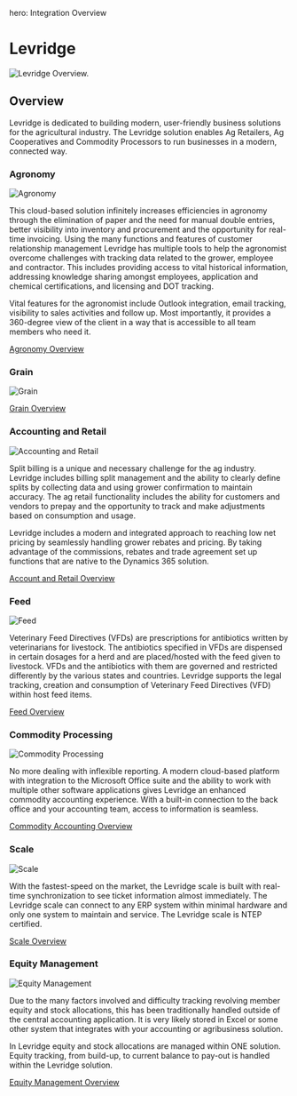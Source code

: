 ﻿hero: Integration Overview

# Levridge

![Levridge Overview.](.\assets\images\levridge.PNG)

## Overview
Levridge is dedicated to building modern, user-friendly business solutions for the agricultural industry. The Levridge solution enables Ag Retailers, Ag Cooperatives and Commodity Processors to run businesses in a modern, connected way.

### Agronomy
![Agronomy](./assets/images/LevridgeHomePage/Agronomy.PNG) 

This cloud-based solution infinitely increases efficiencies in agronomy through the elimination of paper and the need for manual double entries, better visibility into inventory and procurement and the opportunity for real-time invoicing. Using the many functions and features of customer relationship management Levridge has multiple tools to help the agronomist overcome challenges with tracking data related to the grower, employee and contractor. This includes providing access to vital historical information, addressing knowledge sharing amongst employees, application and chemical certifications, and licensing and DOT tracking.

Vital features for the agronomist include Outlook integration, email tracking, visibility to sales activities and follow up. Most importantly, it provides a 360-degree view of the client in a way that is accessible to all team members who need it.

[Agronomy Overview](Agronomy.md)

### Grain
![Grain](./assets/images/LevridgeHomePage/grain.PNG) 

[Grain Overview](Grain.md)

### Accounting and Retail
![Accounting and Retail](./assets/images/LevridgeHomePage/accounting.PNG) 

Split billing is a unique and necessary challenge for the ag industry. Levridge includes billing split management and the ability to clearly define splits by collecting data and using grower confirmation to maintain accuracy. The ag retail functionality includes the ability for customers and vendors to prepay and the opportunity to track and make adjustments based on consumption and usage.

Levridge includes a modern and integrated approach to reaching low net pricing by seamlessly handling grower rebates and pricing. By taking advantage of the commissions, rebates and trade agreement set up functions that are native to the Dynamics 365 solution.

[Account and Retail Overview](AgronomySales.md)

### Feed
![Feed](./assets/images/LevridgeHomePage/feed.PNG) 

Veterinary Feed Directives (VFDs) are prescriptions for antibiotics written by veterinarians for livestock. The antibiotics specified in VFDs are dispensed in certain dosages for a herd and are placed/hosted with the feed given to livestock. VFDs and the antibiotics with them are governed and restricted differently by the various states and countries. Levridge supports the legal tracking, creation and consumption of Veterinary Feed Directives (VFD) within host feed items.

[Feed Overview](Feed.md)

### Commodity Processing
![Commodity Processing](./assets/images/LevridgeHomePage/commodity.PNG) 

No more dealing with inflexible reporting. A modern cloud-based platform with integration to the Microsoft Office suite and the ability to work with multiple other software applications gives Levridge an enhanced commodity accounting experience. With a built-in connection to the back office and your accounting team, access to information is seamless. 

[Commodity Accounting Overview](Commodities.md)

### Scale
![Scale](./assets/images/LevridgeHomePage/scale.PNG) 

With the fastest-speed on the market, the Levridge scale is built with real-time synchronization to see ticket information almost immediately. The Levridge scale can connect to any ERP system within minimal hardware and only one system to maintain and service. The Levridge scale is NTEP certified.

[Scale Overview](Scale-Overview.md)


### Equity Management
![Equity Management](./assets/images/LevridgeHomePage/equity.PNG) 

Due to the many factors involved and difficulty tracking revolving member equity and stock allocations, this has been traditionally handled outside of the central accounting application. It is very likely stored in Excel or some other system that integrates with your accounting or agribusiness solution.

In Levridge equity and stock allocations are managed within ONE solution. Equity tracking, from build-up, to current balance to pay-out is handled within the Levridge solution.

[Equity Management Overview](equity-management-overview.md)


